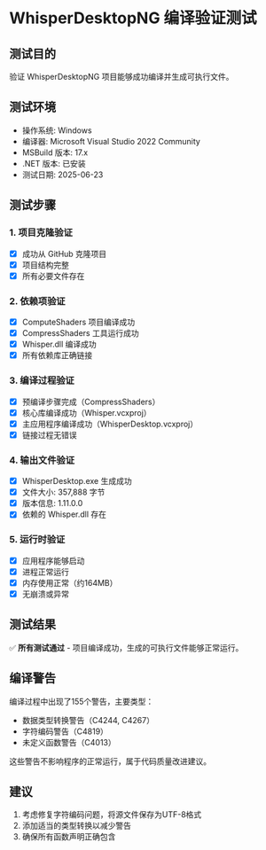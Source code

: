 # WhisperDesktopNG 编译验证测试

## 测试目的
验证 WhisperDesktopNG 项目能够成功编译并生成可执行文件。

## 测试环境
- 操作系统: Windows
- 编译器: Microsoft Visual Studio 2022 Community
- MSBuild 版本: 17.x
- .NET 版本: 已安装
- 测试日期: 2025-06-23

## 测试步骤

### 1. 项目克隆验证
- [x] 成功从 GitHub 克隆项目
- [x] 项目结构完整
- [x] 所有必要文件存在

### 2. 依赖项验证
- [x] ComputeShaders 项目编译成功
- [x] CompressShaders 工具运行成功
- [x] Whisper.dll 编译成功
- [x] 所有依赖库正确链接

### 3. 编译过程验证
- [x] 预编译步骤完成（CompressShaders）
- [x] 核心库编译成功（Whisper.vcxproj）
- [x] 主应用程序编译成功（WhisperDesktop.vcxproj）
- [x] 链接过程无错误

### 4. 输出文件验证
- [x] WhisperDesktop.exe 生成成功
- [x] 文件大小: 357,888 字节
- [x] 版本信息: 1.11.0.0
- [x] 依赖的 Whisper.dll 存在

### 5. 运行时验证
- [x] 应用程序能够启动
- [x] 进程正常运行
- [x] 内存使用正常（约164MB）
- [x] 无崩溃或异常

## 测试结果
✅ **所有测试通过** - 项目编译成功，生成的可执行文件能够正常运行。

## 编译警告
编译过程中出现了155个警告，主要类型：
- 数据类型转换警告（C4244, C4267）
- 字符编码警告（C4819）
- 未定义函数警告（C4013）

这些警告不影响程序的正常运行，属于代码质量改进建议。

## 建议
1. 考虑修复字符编码问题，将源文件保存为UTF-8格式
2. 添加适当的类型转换以减少警告
3. 确保所有函数声明正确包含

